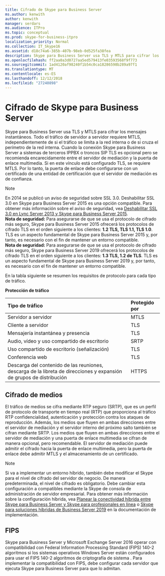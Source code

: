 ```yaml
---
title: Cifrado de Skype para Business Server
ms.author: kenwith
author: kenwith
manager: serdars
ms.audience: ITPro
ms.topic: conceptual
ms.prod: skype-for-business-itpro
localization_priority: Normal
ms.collection: IT_Skype16
ms.assetid: d18c74a6-385b-407b-98eb-0d525fa38fea
description: Skype para Business Server usa TLS y MTLS para cifrar los mensajes instantáneos. Todo el tráfico de servidor a servidor requiere MTLS, independientemente de si el tráfico se limita a la red interna o de si cruza el perímetro de la red interna. Cuando la conexión Skype para Business Server a sistemas IPPBX parte 3ª o troncos SIP TLS es opcional pero se recomienda encarecidamente entre el servidor de mediación y la puerta de enlace multimedia. Si en este vínculo está configurado TLS, se requiere MTLS. Por lo tanto, la puerta de enlace debe configurarse con un certificado de una entidad de certificación que el servidor de mediación es de confianza.
ms.openlocfilehash: ff2aa0a3d0727aa5ed579413fe03593568f9f773
ms.sourcegitcommit: 1ad4120af98240f1b54c0ca18286598b289a97f1
ms.translationtype: MT
ms.contentlocale: es-ES
ms.lasthandoff: 12/12/2018
ms.locfileid: "27240898"
---
```

# <a name="encryption-for-skype-for-business-server"></a>Cifrado de Skype para Business Server
 
Skype para Business Server usa TLS y MTLS para cifrar los mensajes instantáneos. Todo el tráfico de servidor a servidor requiere MTLS, independientemente de si el tráfico se limita a la red interna o de si cruza el perímetro de la red interna. Cuando la conexión Skype para Business Server a sistemas de terceros IPPBX o troncos SIP TLS es opcional pero se recomienda encarecidamente entre el servidor de mediación y la puerta de enlace multimedia. Si en este vínculo está configurado TLS, se requiere MTLS. Por lo tanto, la puerta de enlace debe configurarse con un certificado de una entidad de certificación que el servidor de mediación es de confianza.
  
> [!NOTE]
> En 2014 se publicó un aviso de seguridad sobre SSL 3.0. Deshabilitar SSL 3.0 en Skype para Business Server 2015 es una opción compatible. Para obtener más información sobre el aviso de seguridad, vea [Deshabilitar SSL 3.0 en Lync Server 2013 y Skype para Business Server 2015](https://blogs.technet.microsoft.com/uclobby/2014/10/22/disabling-ssl-3-0-in-lync-server-2013/).<br/>
**Nota de seguridad:** Para asegurarse de que se usa el protocolo de cifrado más seguro, Skype para Business Server 2015 ofrecerá los protocolos de cifrado TLS en el orden siguiente a los clientes: **1.2 TLS, TLS 1.1, TLS 1.0**. TLS es un aspecto fundamental de Skype para Business Server 2015 y, por tanto, es necesario con el fin de mantener un entorno compatible.<br/>
**Nota de seguridad:** Para asegurarse de que se usa el protocolo de cifrado más seguro, Skype para Business Server 2019 ofrecerá los protocolos de cifrado TLS en el orden siguiente a los clientes: **1.3 TLS, 1.2 de TLS**. TLS es un aspecto fundamental de Skype para Business Server 2019 y, por tanto, es necesario con el fin de mantener un entorno compatible. 
  
En la tabla siguiente se resumen los requisitos de protocolo para cada tipo de tráfico. 
  
**Protección de tráfico**

|**Tipo de tráfico**|**Protegido por**|
|:-----|:-----|
|Servidor a servidor  <br/> |MTLS  <br/> |
|Cliente a servidor  <br/> |TLS  <br/> |
|Mensajería instantánea y presencia  <br/> |TLS  <br/> |
|Audio, vídeo y uso compartido de escritorio  <br/> |SRTP  <br/> |
|Uso compartido de escritorio (señalización)  <br/> |TLS  <br/> |
|Conferencia web  <br/> |TLS  <br/> |
|Descarga del contenido de las reuniones, descarga de la libreta de direcciones y expansión de grupos de distribución  <br/> |HTTPS  <br/> |
   
## <a name="media-encryption"></a>Cifrado de medios

El tráfico de medios se cifra mediante RTP seguro (SRTP), que es un perfil de protocolo de transporte en tiempo real (RTP) que proporciona al tráfico RTP confidencialidad, autenticación y protección contra los ataques de reproducción. Además, los medios que fluyen en ambas direcciones entre el servidor de mediación y el servidor interno del próximo salto también se cifran mediante SRTP. Los medios que fluyen en ambas direcciones entre el servidor de mediación y una puerta de enlace multimedia se cifran de manera opcional, pero recomendable. El servidor de mediación puede admitir el cifrado hacia la puerta de enlace multimedia, pero la puerta de enlace debe admitir MTLS y el almacenamiento de un certificado.
  
> [!NOTE]
> Si va a implementar un entorno híbrido, también debe modificar el Skype para el nivel de cifrado del servidor de negocio. De manera predeterminada, el nivel de cifrado es obligatorio. Debe cambiar esta configuración a compatibles mediante la Skype de consola de administración de servidor empresarial. Para obtener más información sobre la configuración híbrida, vea [Planear la conectividad híbrida entre Skype para Business Server y Skype para profesionales en línea](../../skype-for-business-hybrid-solutions/plan-hybrid-connectivity.md) o [Skype para soluciones híbridas de Business Server 2019](../../../SfBServer2019/hybrid/hybrid-solutions.md) en la documentación de implementación.
  
## <a name="fips"></a>FIPS

Skype para Business Server y Microsoft Exchange Server 2016 operar con compatibilidad con Federal Information Processing Standard (FIPS) 140-2 algoritmos si los sistemas operativos Windows Server están configurados para usar el FIPS 140-2 algoritmos de criptografía de sistema . Para implementar la compatibilidad con FIPS, debe configurar cada servidor que ejecuta Skype para Business Server para que lo admitan.
  

